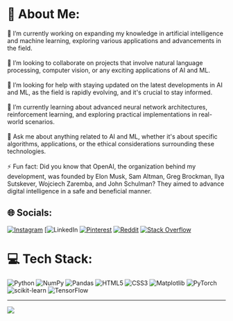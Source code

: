 # 💫 About Me:
🔭 I’m currently working on expanding my knowledge in artificial intelligence and machine learning, exploring various applications and advancements in the field.<br><br>👯 I’m looking to collaborate on projects that involve natural language processing, computer vision, or any exciting applications of AI and ML.<br><br>🤝 I’m looking for help with staying updated on the latest developments in AI and ML, as the field is rapidly evolving, and it's crucial to stay informed.<br><br>🌱 I’m currently learning about advanced neural network architectures, reinforcement learning, and exploring practical implementations in real-world scenarios.<br><br>💬 Ask me about anything related to AI and ML, whether it's about specific algorithms, applications, or the ethical considerations surrounding these technologies.<br><br>⚡ Fun fact: Did you know that OpenAI, the organization behind my development, was founded by Elon Musk, Sam Altman, Greg Brockman, Ilya Sutskever, Wojciech Zaremba, and John Schulman? They aimed to advance digital intelligence in a safe and beneficial manner.


## 🌐 Socials:
[![Instagram](https://img.shields.io/badge/Instagram-%23E4405F.svg?logo=Instagram&logoColor=white)](https://instagram.com/thechosen_one03) [![LinkedIn](https://www.linkedin.com/in/sree-harsha-charapaka-30251328a/) [![Pinterest](https://img.shields.io/badge/Pinterest-%23E60023.svg?logo=Pinterest&logoColor=white)](https://pinterest.com/pushkaar111) [![Reddit](https://img.shields.io/badge/Reddit-%23FF4500.svg?logo=Reddit&logoColor=white)](https://reddit.com/user/JOnathan-Wick007) [![Stack Overflow](https://img.shields.io/badge/-Stackoverflow-FE7A16?logo=stack-overflow&logoColor=white)](https://stackoverflow.com/users/SreeHarsha) 

# 💻 Tech Stack:
![Python](https://img.shields.io/badge/python-3670A0?style=for-the-badge&logo=python&logoColor=ffdd54) ![NumPy](https://img.shields.io/badge/numpy-%23013243.svg?style=for-the-badge&logo=numpy&logoColor=white) ![Pandas](https://img.shields.io/badge/pandas-%23150458.svg?style=for-the-badge&logo=pandas&logoColor=white) ![HTML5](https://img.shields.io/badge/html5-%23E34F26.svg?style=for-the-badge&logo=html5&logoColor=white) ![CSS3](https://img.shields.io/badge/css3-%231572B6.svg?style=for-the-badge&logo=css3&logoColor=white) ![Matplotlib](https://img.shields.io/badge/Matplotlib-%23ffffff.svg?style=for-the-badge&logo=Matplotlib&logoColor=black) ![PyTorch](https://img.shields.io/badge/PyTorch-%23EE4C2C.svg?style=for-the-badge&logo=PyTorch&logoColor=white) ![scikit-learn](https://img.shields.io/badge/scikit--learn-%23F7931E.svg?style=for-the-badge&logo=scikit-learn&logoColor=white) ![TensorFlow](https://img.shields.io/badge/TensorFlow-%23FF6F00.svg?style=for-the-badge&logo=TensorFlow&logoColor=white)


---
[![](https://visitcount.itsvg.in/api?id=charapakasaisreeharsha&icon=0&color=0)](https://visitcount.itsvg.in)

<!-- Proudly created with GPRM ( https://gprm.itsvg.in ) -->
